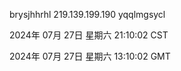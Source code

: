 brysjhhrhl 219.139.199.190 yqqlmgsycl

2024年 07月 27日 星期六 21:10:02 CST

2024年 07月 27日 星期六 13:10:02 GMT
